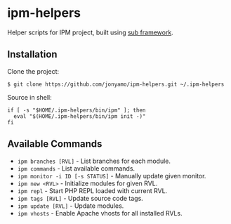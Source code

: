 ipm-helpers
===========

Helper scripts for IPM project, built using [sub framework](https://github.com/basecamp/sub).

Installation
------------

Clone the project:

    $ git clone https://github.com/jonyamo/ipm-helpers.git ~/.ipm-helpers

Source in shell:

    if [ -s "$HOME/.ipm-helpers/bin/ipm" ]; then
      eval "$(HOME/.ipm-helpers/bin/ipm init -)"
    fi

Available Commands
------------------

- `ipm branches [RVL]` - List branches for each module.
- `ipm commands` - List available commands.
- `ipm monitor -i ID [-s STATUS]` - Manually update given monitor.
- `ipm new <RVL>` - Initialize modules for given RVL.
- `ipm repl` - Start PHP REPL loaded with current RVL.
- `ipm tags [RVL]` - Update source code tags.
- `ipm update [RVL]` - Update modules.
- `ipm vhosts` - Enable Apache vhosts for all installed RVLs.
